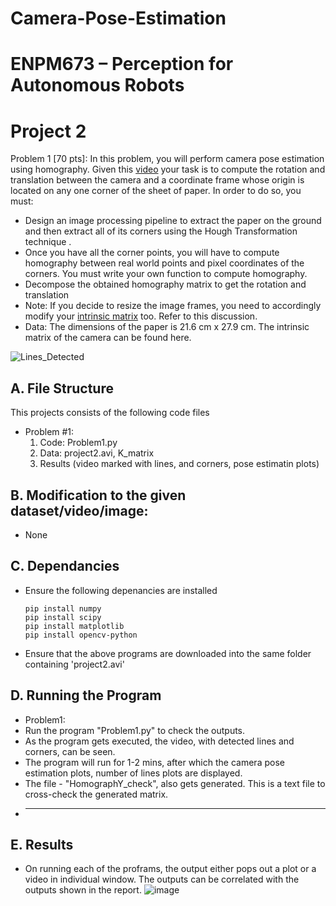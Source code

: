 # Camera-Pose-Estimation
# ENPM673 – Perception for Autonomous Robots

# Project 2
Problem 1 [70 pts]:
In this problem, you will perform camera pose estimation using homography. Given this [video](https://github.com/Arshad-Engineer/Camera-Pose-Estimation/blob/main/project2.avi) your
task is to compute the rotation and translation between the camera and a coordinate frame whose
origin is located on any one corner of the sheet of paper.
In order to do so, you must:
+ Design an image processing pipeline to extract the paper on the ground and then extract all
of its corners using the Hough Transformation technique .
+ Once you have all the corner points, you will have to compute homography between real
world points and pixel coordinates of the corners. You must write your own function to
compute homography.
+ Decompose the obtained homography matrix to get the rotation and translation
+ Note: If you decide to resize the image frames, you need to accordingly modify your [intrinsic matrix](https://github.com/Arshad-Engineer/Camera-Pose-Estimation/blob/main/K_matrix.xlsx)
too. Refer to this discussion.
+ Data:
The dimensions of the paper is 21.6 cm x 27.9 cm.
The intrinsic matrix of the camera can be found here.

![Lines_Detected](https://user-images.githubusercontent.com/112987383/223968597-0bca53fc-fa3a-47a6-824a-ed909efcc81c.jpg)




## A. File Structure

This projects consists of the following code files
+ Problem #1:
    1. Code: Problem1.py
    2. Data: project2.avi, K_matrix
    3. Results (video marked with lines, and corners, pose estimatin plots)

## B. Modification to the given dataset/video/image:
- None

## C. Dependancies

+ Ensure the following depenancies are installed
    ```
    pip install numpy
    pip install scipy
    pip install matplotlib
    pip install opencv-python
    ```

+ Ensure that the above programs are downloaded into the same folder containing 
'project2.avi'

## D. Running the Program

+ Problem1:
+ Run the program "Problem1.py" to check the outputs.
+ As the program gets executed, the video, with detected lines and corners, can be seen.
+ The program will run for 1-2 mins, after which the camera pose estimation plots, number of lines plots are displayed.
+ The file - "HomographY_check", also gets generated. This is a text file to cross-check the generated matrix.
+ ---------

## E. Results
+ On running each of the proframs, the output either pops out a plot or a video in individual window. The outputs can be correlated with the outputs shown in the report.
![image](https://user-images.githubusercontent.com/112987383/223970502-88df0471-8055-4947-92d6-2c6147200acf.png)
